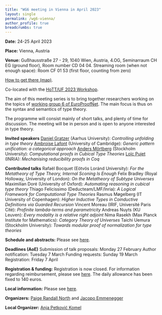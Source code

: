 ```yaml
---
title: "WG6 meeting in Vienna in April 2023"
layout: single
permalink: /wg6-vienna/
author_profile: true
breadcrumbs: true
---
```


**Date:** 24-25 April 2023

**Place:** Vienna, Austria

**Venue:** Gußhausstraße 27 - 29, 1040 Wien, Austria,
4.OG, Seminarraum CH EG (ground floor), Room number CD 04 04.
Streaming room (when not enough space): Room CF 01 53 (first floor, counting from zero)

[How to get there (map)](venue.png).

Co-located with the [HoTT/UF 2023 Workshop](https://hott-uf.github.io/2023/).

The aim of this meeting series is to bring together researchers working on the topics of [working group 6 of EuroProofNet](https://europroofnet.github.io/wg6/). The main focus is thus on the syntax and semantics of type theory.

The programme will consist mainly of short talks, and plenty of time for discussion. The meeting will be in person and is open to anyone interested in type theory.


**Invited speakers**
[Daniel Gratzer](https://jozefg.github.io/) (Aarhus University):
_Controlling unfolding in type theory_
[Ambroise Lafont](https://amblafont.github.io/) (University of Cambridge):
_Generic pattern unification: a categorical approach_
[Anders Mörtberg](https://staff.math.su.se/anders.mortberg/) (Stockholm University):
_Computational proofs in Cubical Type Theories_
[Loïc Pujet](https://pujet.fr/) (INRIA):
_Mechanising reducibility proofs in Coq_

**Contributed talks**
Rafaël Bocquet (Eötvös Loránd University):
_For the Metatheory of Type Theory, Internal Sconing Is Enough_
Felix Bradley	(Royal Holloway, University of London):
_On the Metatheory of Subtype Universes_
Maximilian Doré (University of Oxford):
_Automating reasoning in cubical type theory_
Thiago Felicissimo (Deducteam/LMF/Inria):
_A Logical Framework for Computational Type Theories_
Rasmus Møgelberg (IT University of Copenhagen):
_Higher Inductive Types in Coinductive Definitions via Guarded Recursion_
Vincent Moreau (IRIF, Université Paris Cité):
_Profinite lambda-terms and parametricity_
Andreas Nuyts (KU Leuven):
_Every modality is a relative right adjoint_
Nima Rasekh (Max Planck Institute for Mathematics):
_Category Theory of Universes_
Taichi Uemura (Stockholm University):
_Towards modular proof of normalization for type theories_

**Schedule and abstracts:** Please see [here](programme).

**Deadlines (AoE)**
Submission of talk proposals: Monday 27 February
Author notification: Tuesday 7 March
Funding requests: Sunday 19 March
Registration: Friday 7 April

**Registration & funding:**
Registration is now closed. For information regarding reimbursement, please see [here](../reimbursement-rules). The daily allowance has been fixed to 140 euros.


**Local information:** Please see [here](https://hott-uf.github.io/2023/local-info.html).

**Organizers:** [Paige Randall North](https://paigenorth.github.io/) and [Jacopo Emmenegger](https://jacopoemmenegger.wordpress.com/)

**Local Organizer:** [Anja Petković Komel](https://anjapetkovic.com/)
